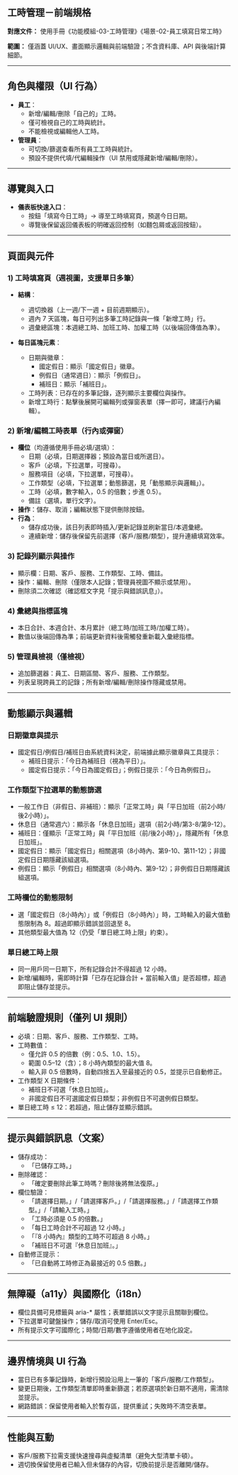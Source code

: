 ## 工時管理－前端規格

**對應文件：** 使用手冊《功能模組-03-工時管理》《場景-02-員工填寫日常工時》

**範圍：** 僅涵蓋 UI/UX、畫面顯示邏輯與前端驗證；不含資料庫、API 與後端計算細節。

---

## 角色與權限（UI 行為）

- **員工**：
  - 新增/編輯/刪除「自己的」工時。
  - 僅可檢視自己的工時與統計。
  - 不能檢視或編輯他人工時。
- **管理員**：
  - 可切換/篩選查看所有員工工時與統計。
  - 預設不提供代填/代編輯操作（UI 禁用或隱藏新增/編輯/刪除）。

---

## 導覽與入口

- **儀表板快速入口**：
  - 按鈕「填寫今日工時」→ 導至工時填寫頁，預選今日日期。
  - 導覽後保留返回儀表板的明確返回控制（如麵包屑或返回按鈕）。

---

## 頁面與元件

### 1) 工時填寫頁（週視圖，支援單日多筆）

- **結構**：
  - 週切換器（上一週/下一週 + 目前週期顯示）。
  - 週內 7 天區塊，每日可列出多筆工時記錄與一條「新增工時」行。
  - 週彙總區塊：本週總工時、加班工時、加權工時（以後端回傳值為準）。

- **每日區塊元素**：
  - 日期與徽章：
    - 國定假日：顯示「國定假日」徽章。
    - 例假日（通常週日）：顯示「例假日」。
    - 補班日：顯示「補班日」。
  - 工時列表：已存在的多筆記錄，逐列顯示主要欄位與操作。
  - 新增工時行：點擊後展開可編輯列或彈窗表單（擇一即可，建議行內編輯）。

### 2) 新增/編輯工時表單（行內或彈窗）

- **欄位**（均遵循使用手冊必填/選填）：
  - 日期（必填，日期選擇器；預設為當日或所選日）。
  - 客戶（必填，下拉選單，可搜尋）。
  - 服務項目（必填，下拉選單，可搜尋）。
  - 工作類型（必填，下拉選單；動態篩選，見「動態顯示與邏輯」）。
  - 工時（必填，數字輸入，0.5 的倍數；步進 0.5）。
  - 備註（選填，單行文字）。
- **操作**：儲存、取消；編輯狀態下提供刪除按鈕。
- **行為**：
  - 儲存成功後，該日列表即時插入/更新記錄並刷新當日/本週彙總。
  - 連續新增：儲存後保留先前選擇（客戶/服務/類型），提升連續填寫效率。

### 3) 記錄列顯示與操作

- 顯示欄：日期、客戶、服務、工作類型、工時、備註。
- 操作：編輯、刪除（僅限本人記錄；管理員視圖不顯示或禁用）。
- 刪除須二次確認（確認框文字見「提示與錯誤訊息」）。

### 4) 彙總與指標區塊

- 本日合計、本週合計、本月累計（總工時/加班工時/加權工時）。
- 數值以後端回傳為準；前端更新資料後需觸發重新載入彙總指標。

### 5) 管理員檢視（僅檢視）

- 追加篩選器：員工、日期區間、客戶、服務、工作類型。
- 列表呈現跨員工的記錄；所有新增/編輯/刪除操作隱藏或禁用。

---

## 動態顯示與邏輯

### 日期徽章與提示

- 國定假日/例假日/補班日由系統資料決定，前端據此顯示徽章與工具提示：
  - 補班日提示：「今日為補班日（視為平日）」。
  - 國定假日提示：「今日為國定假日」；例假日提示：「今日為例假日」。

### 工作類型下拉選單的動態篩選

- 一般工作日（非假日、非補班）：顯示「正常工時」與「平日加班（前2小時/後2小時）」。
- 休息日（通常週六）：顯示各「休息日加班」選項（前2小時/第3-8/第9-12）。
- 補班日：僅顯示「正常工時」與「平日加班（前/後2小時）」，隱藏所有「休息日加班」。
- 國定假日：顯示「國定假日」相關選項（8小時內、第9-10、第11-12）；非國定假日日期隱藏該組選項。
- 例假日：顯示「例假日」相關選項（8小時內、第9-12）；非例假日日期隱藏該組選項。

### 工時欄位的動態限制

- 選「國定假日（8小時內）」或「例假日（8小時內）」時，工時輸入的最大值動態限制為 8。超過即顯示錯誤並回退至 8。
- 其他類型最大值為 12（仍受「單日總工時上限」約束）。

### 單日總工時上限

- 同一用戶同一日期下，所有記錄合計不得超過 12 小時。
- 新增/編輯時，需即時計算「已存在記錄合計 + 當前輸入值」是否超標，超過即阻止儲存並提示。

---

## 前端驗證規則（僅列 UI 規則）

- 必填：日期、客戶、服務、工作類型、工時。
- 工時數值：
  - 僅允許 0.5 的倍數（例：0.5、1.0、1.5）。
  - 範圍 0.5–12（含）；8 小時內類型的最大值 8。
  - 輸入非 0.5 倍數時，自動四捨五入至最接近的 0.5，並提示已自動修正。
- 工作類型 X 日期條件：
  - 補班日不可選「休息日加班」。
  - 非國定假日不可選國定假日類型；非例假日不可選例假日類型。
- 單日總工時 ≤ 12：若超過，阻止儲存並顯示錯誤。

---

## 提示與錯誤訊息（文案）

- 儲存成功：
  - 「已儲存工時。」
- 刪除確認：
  - 「確定要刪除此筆工時嗎？刪除後將無法復原。」
- 欄位驗證：
  - 「請選擇日期。」/「請選擇客戶。」/「請選擇服務。」/「請選擇工作類型。」/「請輸入工時。」
  - 「工時必須是 0.5 的倍數。」
  - 「每日工時合計不可超過 12 小時。」
  - 「『8 小時內』類型的工時不可超過 8 小時。」
  - 「補班日不可選『休息日加班』。」
- 自動修正提示：
  - 「已自動將工時修正為最接近的 0.5 倍數。」

---

## 無障礙（a11y）與國際化（i18n）

- 欄位具備可見標籤與 aria-* 屬性；表單錯誤以文字提示且關聯到欄位。
- 下拉選單可鍵盤操作；儲存/取消可使用 Enter/Esc。
- 所有提示文字可國際化；時間/日期/數字遵循使用者在地化設定。

---

## 邊界情境與 UI 行為

- 當日已有多筆記錄時，新增行預設沿用上一筆的「客戶/服務/工作類型」。
- 變更日期後，工作類型清單即時重新篩選；若原選項於新日期不適用，需清除並提示。
- 網路錯誤：保留使用者輸入於暫存區，提供重試；失敗時不清空表單。

---

## 性能與互動

- 客戶/服務下拉需支援快速搜尋與虛擬清單（避免大型清單卡頓）。
- 週切換保留使用者已輸入但未儲存的內容，切換前提示是否離開/儲存。


